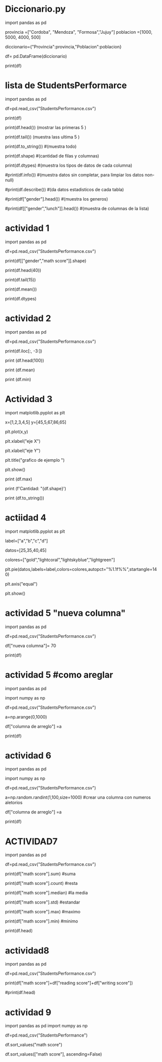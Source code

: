 # Diccionario.py
import pandas as pd

provincia =["Cordoba", "Mendoza", "Formosa","Jujuy"]
poblacion =[1000, 5000, 4000, 500]

diccionario={"Provincia":provincia,"Poblacion":poblacion}

df= pd.DataFrame(diccionario)

print(df)

# lista de StudentsPerformarce
 import pandas as pd

df=pd.read_csv("StudentsPerformance.csv")

print(df)

print(df.head())   (mostrar las primeras 5 )

print(df.tail())   (muestra lass ultima 5 )

print(df.to_string()) #(muestra todo)

print(df.shape) #(cantidad de filas y columnas) 

print(df.dtypes) #(muestra los tipos de datos de cada columna)

#print(df.info()) #(muestra datos sin completar, para limpiar los datos non-null)

#print(df.describe()) #(da datos estadisticos de cada tabla)

#print(df["gender"].head()) #(muestra los generos)

#print(df[["gender","lunch"]].head()) #(muestra de columnas de la lista)

# actividad 1 

import pandas as pd

df=pd.read_csv("StudentsPerformance.csv")

print(df[["gender","math score"]].shape)

print(df.head(40))

print(df.tail(15))

print(df.mean())

print(df.dtypes)

# actividad 2
import pandas as pd

df=pd.read_csv("StudentsPerformance.csv")

print(df.iloc[:, -3:])

print (df.head(100))

print (df.mean)

print (df.min)

# Actividad 3
import matplotlib.pyplot as plt

x=[1,2,3,4,5]
y=[45,5,67,86,65]

plt.plot(x,y)

plt.xlabel("eje X")

plt.xlabel("eje Y")

plt.title("grafico de ejemplo ")

plt.show()

print (df.max)

print (f'Cantidad: "{df.shape}')

print (df.to_string())

# actiidad 4
import matplotlib.pyplot as plt

label=["a","b","c","d"]

datos=[25,35,40,45]

colores=["gold","lightcoral","lightskyblue","lightgreen"]

plt.pie(datos,labels=label,colors=colores,autopct="%1.1f%%",startangle=140)

plt.axis("equal")

plt.show()
# actividad 5 "nueva columna"

import pandas as pd

df=pd.read_csv("StudentsPerformance.csv")

df["nueva columna"]= 70

print(df)
# actividad 5 #como areglar

import pandas as pd

import numpy as np

df=pd.read_csv("StudentsPerformance.csv")

a=np.arange(0,1000)

df["columna de arreglo"] =a

print(df)
# actividad 6

import pandas as pd

import numpy as np

df=pd.read_csv("StudentsPerformance.csv")

a=np.random.randint(1,100,size=1000) #crear una columna con numeros aletorios

df["columna de arreglo"] =a

print(df)

# ACTIVIDAD7 
import pandas as pd

df=pd.read_csv("StudentsPerformance.csv")

print(df["math score"].sum) #suma

print(df["math score"].count) #resta

print(df["math score"].median) #la media

print(df["math score"].std) #estandar

print(df["math score"].max) #maximo

print(df["math score"].min) #minimo

print(df.head)

 # actividad8
import pandas as pd

df=pd.read_csv("StudentsPerformance.csv")

print(df["math score"]+df["reading score"]+df["writing score"]) 

#print(df.head)

# actividad 9

import pandas as pd
import numpy as np

df=pd.read_csv("StudentsPerformance")

df.sort_values("math score")

df.sort_values(["math score"], ascending=False)



